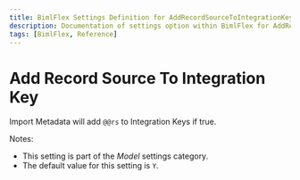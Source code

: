 ```yaml
---
title: BimlFlex Settings Definition for AddRecordSourceToIntegrationKey
description: Documentation of settings option within BimlFlex for AddRecordSourceToIntegrationKey
tags: [BimlFlex, Reference]
---
```


# Add Record Source To Integration Key

Import Metadata will add `@@rs` to Integration Keys if true.

Notes:

* This setting is part of the *Model* settings category.
* The default value for this setting is `Y`.
